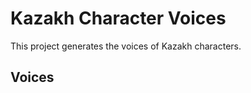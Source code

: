 # Kazakh Character Voices

This project generates the voices of Kazakh characters.

## Voices

<!-- voices_here -->
